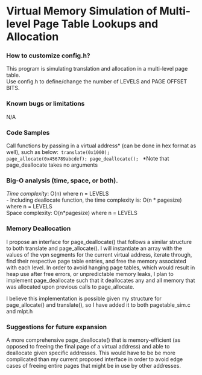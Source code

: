 # Virtual Memory Simulation of Multi-level Page Table Lookups and Allocation

### **How to customize config.h?<br>**
This program is simulating translation and allocation in a multi-level page table.<br>
Use config.h to define/change the number of LEVELS and PAGE OFFSET BITS.<br>

### **Known bugs or limitations<br>**
N/A

### **Code Samples<br>**
Call functions by passing in a virtual address* (can be done in hex format as well), such as below:<code>
translate(0x1000);
page_allocate(0x456789abcdef);
page_deallocate();
</code>
*Note that page_deallocate takes no arguments

### **Big-O analysis (time, space, or both).<br>**
_Time complexity_: O(n) where n = LEVELS<br>
    - Including deallocate function, the time complexity is: O(n * pagesize) where n = LEVELS<br>
Space complexity: O(n*pagesize) where n = LEVELS

### **Memory Deallocation**<br>
I propose an interface for page_deallocate() that follows a similar structure to both translate and page_allocate(). I will instantiate an array with the values of the vpn segments for the current virtual address, iterate through, find their respective page table entries, and free the memory associated with each level. In order to avoid hanging page tables, which would result in heap use after free errors, or unpredictable memory leaks, I plan to implement page_deallocate such that it deallocates any and all memory that was allocated upon previous calls to page_allocate. 

I believe this implementation is possible given my structure for page_allocate() and translate(), so I have added it to both pagetable_sim.c and mlpt.h

### **Suggestions for future expansion<br>**
A more comprehensive page_deallocate() that is memory-efficient (as opposed to freeing the final page of a virtual address) and able to deallocate given specific addresses. This would have to be be more complicated than my current proposed interface in order to avoid edge cases of freeing entire pages that might be in use by other addresses.
